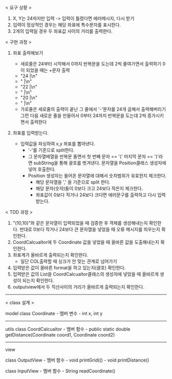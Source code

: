 < 요구 상황 >
1. X, Y는 24까지만 입력 -> 입력이 틀렸다면 에러메시지, 다시 받기
2. 입력이 정상적인 경우는 해당 좌표에 특수문자를 표시한다. 
3. 2개의 입력일 경우 두 좌표값 사이의 거리를 출력한다. 


< 구현 과정 >
1. 좌표 출력해보기 
    - 세로줄은 24부터 시작해서 0까지 반복문을 도는데 2씩 줄여가면서
      출력하기 0이 되었을 때는 +문자 출력 
    - "24  |\n"
    - "    |\n"
    - "22  |\n"
    - "    |\n"
    - "20  |\n"
    - "    |\n"
    - 가로줄은 세로줄의 출력이 끝난 그 줄에서 '-'문자를 24개 곱해서
      출력해버리기 그런 다음 새로운 줄을 만들어서 0부터 24까지 반복문을 
      도는데 2씩 증가시키면서 출력한다


2. 좌표를 입력받는다.
    - 입력값을 파싱하여 x,y 좌표를 뽑아낸다.
        - '-'를 기준으로 split한다.
        - 그 문자열배열을 반복문 돌면서 첫 번째 문자 == '(' 
          마지막 문자 == ')'라면 subString을 통해 괄호를 벗겨낸다. 문자열을 Position클래스 생성자에 넣어 호출한다. 
        - Position 생성자는 들어온 문자열에 대해서 숫자범위가 유효한지 체크한다.
            - 해당 문자열을 ',' 을 기준으로 split 한다. 
            - 해당 문자(숫자)들이 0보다 크고 24보다 작은지 체크한다.
            - 좌표값이 0보다 작거나 24보다 크다면 에러문구를 출력하고
              다시 입력받는다. 


< TDD 과정 > 
1. "(10,10)"와 같은 문자열이 입력되었을 때 검증한 후 객체를 생성해내는지 확인한다. 반대로 0보다 작거나 24보다 큰 문자열을 넣었을 때 오류 메시지를 띄우는지 확인한다. 
2. CoordCalcualtor에 두 Coordinate 값을 넣었을 때 올바른 값을 도출해내는지 확인한다. 
3. 좌표계가 올바르게 출력되는지 확인한다.
    - 일단 COL출력할 때 싱크가 안 맞는 관계로 넘어가기
4. 입력받은 값이 올바른 format을 하고 있는지(괄호) 확인한다.
5. 입력받은 값의 List<String>을 CoordCalcualtor클래스의 생성자에 넣었을 때 올바르게 생성이 되는지 확인한다.
6. outputview에서 두 직선사이의 거리가 올바르게 출력되는지 확인한다.

---------------------------------------------
< class 설계 >

model
class Coordinate
    - 멤버 변수
        - int x, int y


-----------------------------------------------
utils
class CoordCalcualtor
    - 멤버 함수
        - public static double getDistance(Coordinate coord1, Coordinate coord2)


-----------------------------------------------
view

class OutputView
    - 멤버 함수
        - void printGrid(()
        - void printDistance()

class InputView
    - 멤버 함수
        - String readCoordinate()